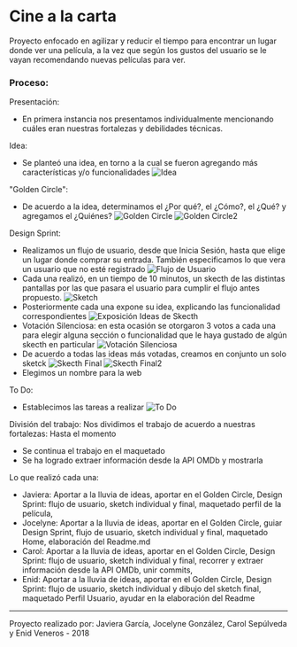 # Cine a la carta

Proyecto enfocado en agilizar y reducir el tiempo para encontrar un lugar donde ver una película, a la vez que según los gustos del usuario se le vayan recomendando nuevas películas para ver.

### Proceso:
Presentación:
- En primera instancia nos presentamos individualmente mencionando cuáles eran nuestras fortalezas y debilidades técnicas.

Idea:
- Se planteó una idea, en torno a la cual se fueron agregando más características y/o funcionalidades
![Idea](https://i.imgur.com/uQIk9Ci.jpg)

"Golden Circle":
- De acuerdo a la idea, determinamos el ¿Por qué?, el ¿Cómo?, el ¿Qué? y agregamos el ¿Quiénes?
![Golden Circle](https://i.imgur.com/yO19q4P.jpg)
![Golden Circle2](https://i.imgur.com/hpjBf0Z.jpg)

Design Sprint:
- Realizamos un flujo de usuario, desde que Inicia Sesión, hasta que elige un lugar donde comprar su entrada. También especificamos lo que vera un usuario que no esté registrado 
![Flujo de Usuario](https://i.imgur.com/Ml6aBv0.jpg)
- Cada una realizó, en un tiempo de 10 minutos, un skecth de las distintas pantallas por las que pasara el usuario para cumplir el flujo antes propuesto.
![Sketch](https://i.imgur.com/3bzwv1o.jpgb)
- Posteriormente cada una expone su idea, explicando las funcionalidad correspondientes
![Exposición Ideas de Skecth](https://i.imgur.com/eFQDCHd.jpg )
- Votación Silenciosa: en esta ocasión se otorgaron 3 votos a cada una para elegir alguna sección o funcionalidad que le haya gustado de algún skecth en particular
![Votación Silenciosa](https://i.imgur.com/uDJ2u1h.jpg)
- De acuerdo a todas las ideas más votadas, creamos en conjunto un solo sketck
![Skecth Final](https://i.imgur.com/poNcNAH.jpg)
![Skecth Final2](https://i.imgur.com/K7YSyhl.jpg)
- Elegimos un nombre para la web

To Do:
- Establecimos las tareas a realizar
![To Do](https://i.imgur.com/o2y8uA4.jpg)

División del trabajo: 
Nos dividimos el trabajo de acuerdo a nuestras fortalezas:
Hasta el momento
- Se continua el trabajo en el maquetado
- Se ha logrado extraer información desde la API OMDb y mostrarla


Lo que realizó cada una:
- Javiera: Aportar a la lluvia de ideas, aportar en el Golden Circle, Design Sprint: flujo de usuario, sketch individual y final, maquetado perfil de la película,
- Jocelyne: Aportar a la lluvia de ideas, aportar en el Golden Circle, guiar Design Sprint, flujo de usuario, sketch individual y final, maquetado Home, elaboración del Readme.md
- Carol:  Aportar a la lluvia de ideas, aportar en el Golden Circle, Design Sprint: flujo de usuario, sketch individual y final, recorrer y extraer información desde la API OMDb, unir commits, 
- Enid:  Aportar a la lluvia de ideas, aportar en el Golden Circle, Design Sprint: flujo de usuario, sketch individual y dibujo del sketch final, maquetado Perfil Usuario, ayudar en la elaboración del Readme


---
Proyecto realizado por: Javiera García, Jocelyne González, Carol Sepúlveda y Enid Veneros - 2018

